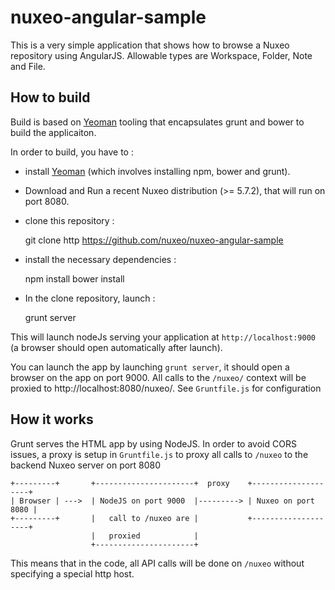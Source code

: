 # nuxeo-angular-sample

This is a very simple application that shows how to browse a Nuxeo repository using AngularJS.  Allowable types are Workspace, Folder, Note and File. 


## How to build

Build is based on [Yeoman](http://yeoman.io/) tooling that encapsulates grunt and bower to build the applicaiton.

In order to build, you have to :

 * install [Yeoman](http://yeoman.io/) (which involves installing npm, bower and grunt).

 * Download and Run a recent Nuxeo distribution (>= 5.7.2), that will run on port 8080.

 * clone this repository :

      git clone http https://github.com/nuxeo/nuxeo-angular-sample

 * install the necessary dependencies :

      npm install
      bower install

 * In the clone repository, launch :

      grunt server

This will launch nodeJs serving your application at `http://localhost:9000` (a browser should open automatically after launch). 

You can launch the app by launching `grunt server`, it should open a browser on the app on port 9000. All calls to the `/nuxeo/` context will be proxied to http://localhost:8080/nuxeo/. See `Gruntfile.js` for configuration 


## How it works

Grunt serves the HTML app by using NodeJS. In order to avoid CORS issues, a proxy is setup in `Gruntfile.js` to proxy all calls to `/nuxeo` to the backend Nuxeo server on port 8080 

    +---------+       +----------------------+  proxy    +--------------------+
    | Browser | --->  | NodeJS on port 9000  |---------> | Nuxeo on port 8080 |
    +---------+       |   call to /nuxeo are |           +--------------------+
                      |   proxied            |
                      +----------------------+

This means that in the code, all API calls will be done on `/nuxeo` without specifying a special http host. 
